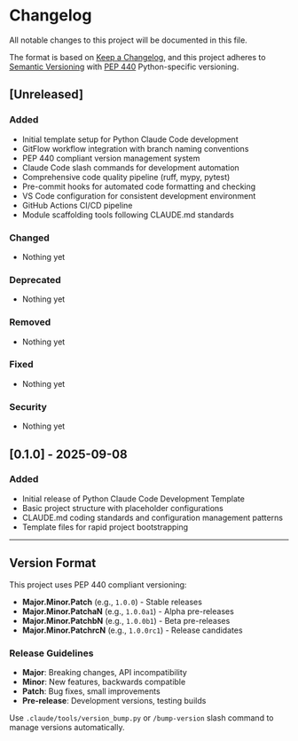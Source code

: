 # Changelog

All notable changes to this project will be documented in this file.

The format is based on [Keep a Changelog](https://keepachangelog.com/en/1.0.0/),
and this project adheres to [Semantic Versioning](https://semver.org/spec/v2.0.0.html)
with [PEP 440](https://peps.python.org/pep-0440/) Python-specific versioning.

## [Unreleased]

### Added
- Initial template setup for Python Claude Code development
- GitFlow workflow integration with branch naming conventions
- PEP 440 compliant version management system
- Claude Code slash commands for development automation
- Comprehensive code quality pipeline (ruff, mypy, pytest)
- Pre-commit hooks for automated code formatting and checking
- VS Code configuration for consistent development environment
- GitHub Actions CI/CD pipeline
- Module scaffolding tools following CLAUDE.md standards

### Changed
- Nothing yet

### Deprecated
- Nothing yet

### Removed
- Nothing yet

### Fixed
- Nothing yet

### Security
- Nothing yet

## [0.1.0] - 2025-09-08

### Added
- Initial release of Python Claude Code Development Template
- Basic project structure with placeholder configurations
- CLAUDE.md coding standards and configuration management patterns
- Template files for rapid project bootstrapping

---

## Version Format

This project uses PEP 440 compliant versioning:

- **Major.Minor.Patch** (e.g., `1.0.0`) - Stable releases
- **Major.Minor.PatchaN** (e.g., `1.0.0a1`) - Alpha pre-releases
- **Major.Minor.PatchbN** (e.g., `1.0.0b1`) - Beta pre-releases  
- **Major.Minor.PatchrcN** (e.g., `1.0.0rc1`) - Release candidates

### Release Guidelines

- **Major**: Breaking changes, API incompatibility
- **Minor**: New features, backwards compatible
- **Patch**: Bug fixes, small improvements
- **Pre-release**: Development versions, testing builds

Use `.claude/tools/version_bump.py` or `/bump-version` slash command to manage versions automatically.